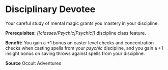 ﻿---
cssclass: [feats]

---
# Disciplinary Devotee

Your careful study of mental magic grants you mastery in your discipline.

**Prerequisites:** _[[classes/Psychic|Psychic]]_ discipline class feature.

**Benefit:** You gain a +1 bonus on caster level checks and concentration checks when casting spells from your _psychic_ discipline, and you gain a +1 insight bonus on saving throws against spells from your discipline.

**Source** Occult Adventures